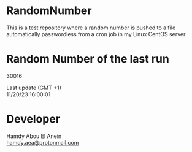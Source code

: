 # RandomNumber    
This is a test repository where a random number is pushed to a file automatically passwordless from a cron job in my Linux CentOS server    
# Random Number of the last run   
30016
      
Last update (GMT +1)    
11/20/23 16:00:01
# Developer    
Hamdy Abou El Anein   
hamdy.aea@protonmail.com
